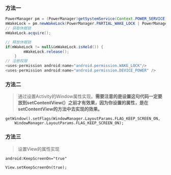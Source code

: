 ### 方法一
```java
PowerManager pm = (PowerManager)getSystemService(Context.POWER_SERVICE);
mWakeLock = pm.newWakeLock(PowerManager.PARTIAL_WAKE_LOCK | PowerManager.ACQUIRE_CAUSES_WAKEUP, this.getClass().getCanonicalName());
// 获取休眠锁
mWakeLock.acquire();

// 释放休眠锁
if(mWakeLock != null&&mWakeLock.isHeld()) {
        mWakeLock.release();
    }
// 注册权限
<uses-permission android:name="android.permission.WAKE_LOCK"/>
<uses-permission android:name="android.permission.DEVICE_POWER" />
```

### 方法二
> 通过设置Activity的Window属性实现。**需要注意的是设置这句代码一定要放到setContentView(）之前才有效果，因为你设置的属性，是在setContentView的方法中去实现的效果。**
```
getWindow().setFlags(WindowManager.LayoutParams.FLAG_KEEP_SCREEN_ON, 
    WindowManager.LayoutParams.FLAG_KEEP_SCREEN_ON); 
```

### 方法三
> 设置View的属性实现
```
android:KeepScreenOn="true"

View.setKeepScreenOn(true);
```